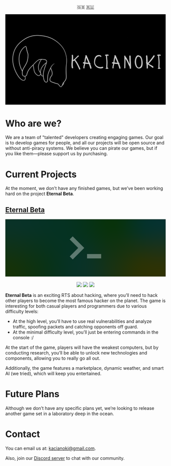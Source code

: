 <p align="center">
  <a>🇬🇧</a>
  <a href="https://github.com/Kacianoki/.github/blob/main/README_RU.md">🇷🇺</a>
</p>

![Logo](https://github.com/Kacianoki/.github/blob/main/kacianoki/Kacianoki3840x2160.png?raw=true)
# Who are we?
We are a team of "talented" developers creating engaging games. Our goal is to develop games for people, and all our projects will be open source and without anti-piracy systems. We believe you can pirate our games, but if you like them—please support us by purchasing.

# Current Projects
At the moment, we don’t have any finished games, but we’ve been working hard on the project **Eternal Beta**.

## [Eternal Beta](https://github.com/Kacianoki/Eternal-Beta)
![Logo](https://github.com/Kacianoki/.github/blob/main/eternal-beta/Background.png?raw=true)
<p align="center">
  <a href="https://github.com/Kacianoki/Eternal-Beta/actions/workflows/Compatibility.yml"><img src="https://github.com/Kacianoki/Eternal-Beta/actions/workflows/Compatibility.yml/badge.svg"></a>
  <a href="https://github.com/Kacianoki/Eternal-Beta/blob/master/LICENSE"><img src="https://img.shields.io/badge/license-MPL2.0-orange"></img></a>
  <a><img src="https://hits.seeyoufarm.com/api/count/incr/badge.svg?url=https%3A%2F%2Fgithub.com%2FKacianoki%2FEternal-Beta&count_bg=%2379C83D&title_bg=%23555555&icon=&icon_color=%23E7E7E7&title=hits&edge_flat=false"></img></a>
</p>

**Eternal Beta** is an exciting RTS about hacking, where you’ll need to hack other players to become the most famous hacker on the planet. The game is interesting for both casual players and programmers due to various difficulty levels:

- At the high level, you’ll have to use real vulnerabilities and analyze traffic, spoofing packets and catching opponents off guard.
- At the minimal difficulty level, you’ll just be entering commands in the console :/

At the start of the game, players will have the weakest computers, but by conducting research, you’ll be able to unlock new technologies and components, allowing you to really go all out.

Additionally, the game features a marketplace, dynamic weather, and smart AI (we tried), which will keep you entertained.

# Future Plans
Although we don’t have any specific plans yet, we’re looking to release another game set in a laboratory deep in the ocean.

# Contact
You can email us at: kacianoki@gmail.com.

Also, join our [Discord server](https://discord.gg/VE4Y6AdgsN) to chat with our community.
